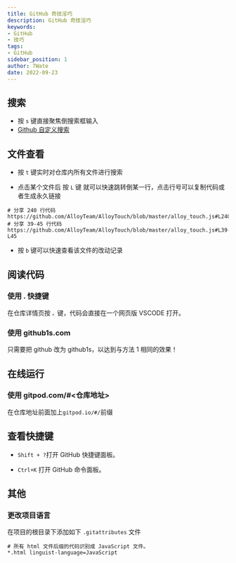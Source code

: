```yaml
---
title: GitHub 奇技淫巧
description: GitHub 奇技淫巧
keywords:
- GitHub
- 技巧
tags:
- GitHub
sidebar_position: 1
author: 7Wate
date: 2022-09-23
---
```


## 搜索

- 按 `s` 键直接聚焦倒搜索框输入
- [Github 自定义搜索](https://github.com/search/advanced)

## 文件查看

- 按 `t` 键实时对仓库内所有文件进行搜索

- 点击某个文件后 按 `L` 键 就可以快速跳转倒某一行，点击行号可以复制代码或者生成永久链接

```shell
# 分享 240 行代码
https://github.com/AlloyTeam/AlloyTouch/blob/master/alloy_touch.js#L240
# 分享 39-45 行代码
https://github.com/AlloyTeam/AlloyTouch/blob/master/alloy_touch.js#L39-L45
```

- 按 `b` 键可以快速查看该文件的改动记录

## 阅读代码

### 使用 . 快捷键

在仓库详情页按 `。`键，代码会直接在一个网页版 VSCODE 打开。

### 使用 github1s.com

只需要把 github 改为 github1s，以达到与方法 1 相同的效果！

## 在线运行

### 使用  gitpod.com/#<仓库地址>

在仓库地址前面加上` gitpod.io/#/ `前缀

## 查看快捷键

- `Shift + ?`打开 GitHub 快捷键面板。

- `Ctrl+K` 打开 GitHub 命令面板。

## 其他

### 更改项目语言

在项目的根目录下添加如下 `.gitattributes` 文件

```shell
# 所有 html 文件后缀的代码识别成 JavaScript 文件。
*.html linguist-language=JavaScript
```
